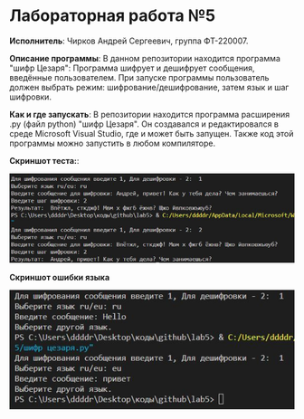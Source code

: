 # Лабораторная работа №5

**Исполнитель**: Чирков Андрей Сергеевич, группа ФТ-220007.

**Описание программы**: В данном репозитории находится программа "шифр Цезаря": Программа шифрует и дешифрует сообщения, введённые пользователем. При запуске программы пользователь должен выбрать режим: шифрование/дешифрование, затем язык и шаг шифровки.


**Как и где запускать**: В репозитории находится программа расширения .py (файл python) "шифр Цезаря". Он создавался и редактировался в среде Microsoft Visual Studio, где и может быть запущен. Также код этой программы можно запустить в любом компиляторе.


**Скриншот теста:**:

![screenshot1](https://github.com/andreich1rkov/lab5/blob/main/test.JPG)


**Скриншот ошибки языка**

![screenshot1](https://github.com/andreich1rkov/lab5/blob/main/ErrorTest.JPG)
